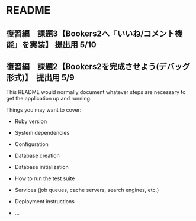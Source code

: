 # README
## 復習編　課題3【Bookers2へ「いいね/コメント機能」を実装】 提出用 5/10
## 復習編　課題2【Bookers2を完成させよう(デバッグ形式)】　提出用 5/9


This README would normally document whatever steps are necessary to get the
application up and running.

Things you may want to cover:

* Ruby version

* System dependencies

* Configuration

* Database creation

* Database initialization

* How to run the test suite

* Services (job queues, cache servers, search engines, etc.)

* Deployment instructions

* ...
